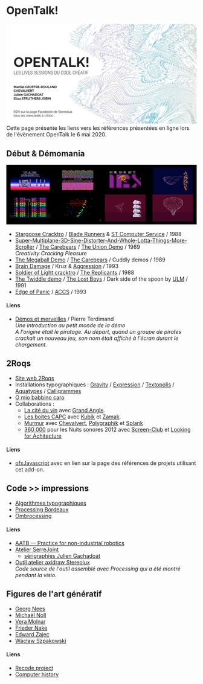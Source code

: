 # OpenTalk!
![OpenTalk!](_images/OpenTalk_Stereolux_web.jpg)
<br />
Cette page présente les liens vers les références présentées en ligne lors de l'évènement OpenTalk le 6 mai 2020. 

## Début & Démomania
![Demos](_images/OpenTalk_Stereolux_demos_intros.jpg)

* [Stargoose Cracktro](https://www.youtube.com/watch?v=TrN5xsfBvHQ) / [Blade Runners](https://demozoo.org/groups/31439/) & [ST Computer Service](https://demozoo.org/groups/36386/) / 1988
* [Super-Multiplane-3D-Sine-Distorter-And-Whole-Lotta-Things-More-Scroller](https://youtu.be/comSfq97R9s?t=3296) / [The Carebears](https://demozoo.org/groups/2050/) / [The Union Demo](https://demozoo.org/productions/68152/) / 1989<br />*Creativity Cracking Pleasure*
* [The Megaball Demo](https://youtu.be/5pRelt_CPVk?t=4314) / [The Carebears](https://demozoo.org/groups/2050/) / Cuddly demos / 1989
* [Brain Damage](https://www.youtube.com/watch?v=EG0fk2o88xg) / Kruz & [Aggression](https://demozoo.org/groups/365/) / 1993
* [Soldier of Light cracktro](https://www.youtube.com/watch?v=m4YcjQ9j7Bw) / [The Replicants](https://demozoo.org/groups/31491/) / 1988
* [The Twiddle demo](https://youtu.be/nqHK4IQhtVo?t=1694) / [The Lost Boys](https://demozoo.org/groups/36386/) / Dark side of the spoon by [ULM](https://demozoo.org/groups/2274/) / 1991
* [Edge of Panic](https://www.youtube.com/watch?v=bkGBmBIFOaI) / [ACCS](https://demozoo.org/groups/32195/) / 1993

#### Liens
* [Démos et merveilles](http://www.codercorner.com/DemosEtMerveilles.htm) / Pierre Terdimand<br />*Une introduction au petit monde de la démo*<br />*A l'origine était le piratage. Au départ, quand un groupe de pirates crackait un nouveau jeu, son nom était affiché à l'écran durant le chargement.*

## 2Roqs
* [Site web 2Roqs](http://www.2roqs.com/)
* Installations typographiques : [Gravity](https://vimeo.com/3884343) / [Expression](https://vimeo.com/12399772) / [Textopolis](https://vimeo.com/39883474) / [Aquatypes](https://vimeo.com/28986231) / [Calligrammes](https://vimeo.com/116154639)
* [O mio babbino caro](https://vimeo.com/224324907)
* Collaborations : 
  * [La cité du vin](https://www.flickr.com/photos/2roqs/albums/72157670020909234) avec [Grand Angle](http://grandangle.com/).
  * [Les boites CAPC](http://www.lesboitescapc.fr/) avec [Kubik](http://www.kubik.fr/) et [Zamak](https://zamak.design/).
  * [Murmur](https://vimeo.com/67242728) avec [Chevalvert](http://www.chevalvert.fr/), [Polygraphik](http://polygraphik.com/) et [Splank](https://www.splankstudio.com/)
  * [360 000](https://vimeo.com/45195510) pour les Nuits sonores 2012 avec [Screen-Club](https://www.screen-club.com/) et [Looking for Achitecture](http://www.lookingforarchitecture.com/)

#### Liens
 * [ofxJavascript](https://github.com/v3ga/ofxJavascript) avec en lien sur la page des références de projets utilisant cet add-on.
 

## Code >> impressions
* [Algorithmes typographiques](http://lacleamolette.fr/ouvrage/algorithmes-typographiques/)
* [Processing Bordeaux](https://github.com/v3ga/Processing-Bordeaux-posters)
* [Ombrocessing](https://vimeo.com/267686259)

#### Liens
* [AATB — Practice for non-industrial robotics](http://www.aatb.ch/)
* [Atelier SerreJoint](https://www.atelierserrejoint.com/)
  * [sérigraphies Julien Gachadoat](https://www.atelierserrejoint.com/product-tag/julien-gachadoat/)
* [Outil atelier axidraw Stereolux](https://github.com/v3ga/Workshop_Processing_Axidraw_Stereolux_2019)<br />*Code source de l'outil assemblé avec Processing qui a été montré pendant la visio.*

## Figures de l'art génératif
* [Georg Nees](http://dada.compart-bremen.de/item/agent/15)
* [Michaël Noll](http://dada.compart-bremen.de/item/agent/16)
* [Vera Molnar](http://www.veramolnar.com/)
* [Frieder Nake](http://dada.compart-bremen.de/item/agent/68)
* [Edward Zajec](http://edwardzajec.com/)
* [Wacław Szpakowski](https://www.theparisreview.org/blog/2017/02/15/rhythmical-lines/)

#### Liens
* [Recode project](http://www.recodeproject.com/)
* [Computer history](https://github.com/v3ga/computer_history)
